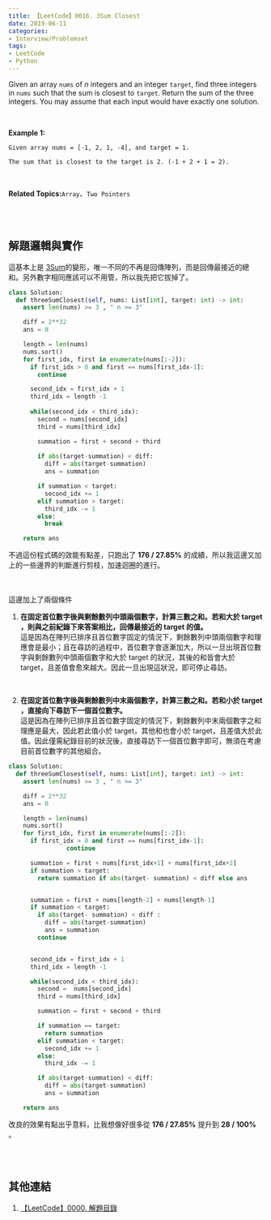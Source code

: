 ```yaml
---
title: 【LeetCode】0016. 3Sum Closest
date: 2019-06-11
categories:
- Interview/Problemset
tags:
- LeetCode
- Python
--- 
```


Given an array `nums` of _n_ integers and an integer `target`, find three integers in `nums` such that the sum is closest to `target`. Return the sum of the three integers. You may assume that each input would have exactly one solution.

<!--more-->
<br>

**Example 1:**
```
Given array nums = [-1, 2, 1, -4], and target = 1.

The sum that is closest to the target is 2. (-1 + 2 + 1 = 2).
```

<br>

**Related Topics:**`Array`、`Two Pointers`

<br><br>

## 解題邏輯與實作
這基本上是 [3Sum](/LeetCode-0015-3Sum/)的變形，唯一不同的不再是回傳陣列，而是回傳最接近的總和。另外數字相同應該可以不用管，所以我先把它拔掉了。

```python
class Solution:
  def threeSumClosest(self, nums: List[int], target: int) -> int:
    assert len(nums) >= 3 , " n >= 3"

    diff = 2**32
    ans = 0

    length = len(nums)
    nums.sort()
    for first_idx, first in enumerate(nums[:-2]):
      if first_idx > 0 and first == nums[first_idx-1]:
        continue

      second_idx = first_idx + 1
      third_idx = length -1	
      
      while(second_idx < third_idx): 
        second = nums[second_idx] 
        third = nums[third_idx]

        summation = first + second + third  
        
        if abs(target-summation) < diff:
          diff = abs(target-summation)
          ans = summation

        if summation < target:
          second_idx += 1
        elif summation > target:
          third_idx -= 1
        else:
          break

    return ans
```

不過這份程式碼的效能有點差，只跑出了 **176 / 27.85%**  的成績，所以我這邊又加上的一些邊界的判斷進行剪枝，加速迴圈的進行。

<br><br> 
這邊加上了兩個條件
1. **在固定首位數字後與剩餘數列中頭兩個數字，計算三數之和。若和大於 target ，則與之前紀錄下來答案相比，回傳最接近的 target 的值。**  
這是因為在陣列已排序且首位數字固定的情況下，剩餘數列中頭兩個數字和理應會是最小；且在尋訪的過程中，首位數字會逐漸加大，所以一旦出現首位數字與剩餘數列中頭兩個數字和大於 target 的狀況，其後的和皆會大於 target，且差值會愈來越大。因此一旦出現這狀況，即可停止尋訪。
<br>

2.  **在固定首位數字後與剩餘數列中末兩個數字，計算三數之和。若和小於 target ，直接向下尋訪下一個首位數字。**  
這是因為在陣列已排序且首位數字固定的情況下，剩餘數列中末兩個數字之和理應是最大，因此若此值小於 target，其他和也會小於 target，且差值大於此值。因此僅需紀錄目前的狀況後，直接尋訪下一個首位數字即可，無須在考慮目前首位數字的其他組合。


```python
class Solution:
  def threeSumClosest(self, nums: List[int], target: int) -> int:
    assert len(nums) >= 3 , " n >= 3"

    diff = 2**32
    ans = 0

    length = len(nums)
    nums.sort()
    for first_idx, first in enumerate(nums[:-2]):
      if first_idx > 0 and first == nums[first_idx-1]:
                continue

      summation = first + nums[first_idx+1] + nums[first_idx+2] 
      if summation > target:
        return summation if abs(target- summation) < diff else ans


      summation = first + nums[length-2] + nums[length-1] 
      if summation < target:
        if abs(target- summation) < diff :
          diff = abs(target-summation)
          ans = summation
        continue


      second_idx = first_idx + 1
      third_idx = length -1	

      while(second_idx < third_idx): 
        second =  nums[second_idx] 
        third = nums[third_idx]

        summation = first + second + third  

        if summation == target:
          return summation
        elif summation < target:
          second_idx += 1
        else:
          third_idx -= 1

        if abs(target-summation) < diff:
          diff = abs(target-summation)
          ans = summation

    return ans
```
改良的效果有點出乎意料，比我想像好很多從  **176 / 27.85%**   提升到  **28 / 100%**  。


<br><br>

## 其他連結
1. [【LeetCode】0000. 解題目錄](/LeetCode-0000-Contents/)